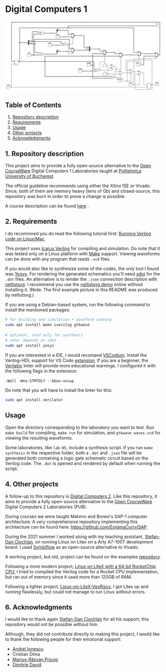 # Digital Computers 1

![alt text](example.svg "Laboratory 5, synthesized and rendered")

## Table of Contents

1. [Repository description](#Repository_description)
2. [Requirements](#Requirements)
3. [Usage](#Usage)
4. [Other projects](#Other_projects)
5. [Acknowledgments](#Acknowledgments)

<a name="Repository_description"></a>
## 1. Repository description

This project aims to provide a fully open-source alternative to the
[Open CourseWare](https://ocw.cs.pub.ro/courses/cn1) Digital Computers 1
Laboratories taught at [Politehnica University of Bucharest](upb.ro).

The official guideline recommends using either the Xilinx ISE or Vivado. Since,
both of them are memory heavy (tens of Gb) and closed-source, this repository
was born in order to prove a change is possible.

A course description can be found
[here](https://cs.pub.ro/index.php/education/courses/59-under/an2under/116-digital-computers-1)
.

<a name="Requirements"></a>
## 2. Requirements

I do recommned you do read the following tutorial first:
[Running Verilog code on Linux/Mac](https://medium.com/macoclock/running-verilog-code-on-linux-mac-3b06ddcccc55).

This project uses [Icarus Verilog](http://iverilog.icarus.com/) for compiling
and simulation. Do note that it was tested only on a Linux platform with
[Make](https://www.gnu.org/software/make/) support. Viewing waveforms can be
done with any program that reads `.vcd` files.

If you would also like to synthesize some of the codes, the only tool I found
was [Yosys](http://www.clifford.at/yosys/). For rendering the generated
schematics you'll need [xdot](https://github.com/jrfonseca/xdot.py) for the
`.dot` files. An alternative is to render the `.json` connection description
with [netlistsvg](https://github.com/nturley/netlistsvg). I recommend you use
the [netlistsvg demo](https://neilturley.dev/netlistsvg/) online without
installing it. (Note: The first example picture in this README was produced by
netlistsvg.)

If you are using a Debian-based system, run the following command to install
the mentioned packages:

```bash
# for building and simulation + waveform viewing
sudo apt install make iverilog gtkwave

# optional, used only for synthesis
# note: depends on xdot
sudo apt install yosys
```

If you are interested in a IDE, I would recomand
[VSCodium](https://vscodium.com/). Install the Verilog-HDL support for VS Code
[extension](https://github.com/mshr-h/vscode-verilog-hdl-support).
If you are a beginner, the [Verilator](https://www.veripool.org/verilator/) 
linter will provide more educational warnings. I configured it with the
following flags in the extension.

```-Wall -Wno-STMTDLY --bbox-unsup```

Do note that you will have to install the linter for this:

```bash
sudo apt install verilator
```

<a name="Usage"></a>
## Usage

Open the directory corresponding to the laboratory you want to test. Run
`make build` for compiling, `make run` for simulation, and `gtkwave waves.vcd`
for viewing the resulting waveforms.

Some laboratories, like `lab-05`, include a synthesis script. If you run
`make synthesis` in the respective folder, both a `.dot` and `.json` file will
be generated both containing a logic gate schematic circuit based on the
Verilog code. The `.dot` is opened and rendered by default when running the
script.

<a name="Other_projects"></a>
## 4. Other projects

A follow-up to this repository is
[Digital Computers 2](https://github.com/mateibarbu19/digital-computers-2).
Like this repository, it aims to provide a fully open-source alternative to the
[Open CourseWare](https://ocw.cs.pub.ro/courses/cn2) Digital Computers 2
Laboratories (PUB).

During courses we were taught Malvino and Brown's SAP-1 computer architecture.
A very comprehensive repository implementing this architecture can be found
here: <https://github.com/EnigmaCurry/SAP>.

During the 2021 summer I worked along with my teaching assistant, 
[Ștefan-Dan Ciocîrlan](https://github.com/sdcioc), on running Linux on Litex
on a Arty A7-100T development board. I used
[Symbiflow](https://symbiflow.github.io/) as an open-source alternative to
Vivado.

A working project, but old, project can be found on the examples
[repository](https://github.com/SymbiFlow/symbiflow-examples/tree/master/xc7/linux_litex_demo).

Following a more modern project,
[Linux on LiteX with a 64-bit RocketChip CPU](https://github.com/litex-hub/linux-on-litex-rocket),
I tried to compiled the Verilog code for a Rocket CPU implementation, but ran
out of memory since it used more than 120GB of RAM.

Following a lighter project,
[Linux-on-LiteX-VexRiscv](https://github.com/litex-hub/linux-on-litex-vexriscv),
I got Litex up and running flawlessly, but could not manage to run Linux
without errors.

## 6. Acknowledgments

I would like to thank again [Ștefan-Dan Ciocîrlan](https://github.com/sdcioc)
for all his support, this repository would not be possible without him.

Although, they did not contribute directly to making this project, I would like
to thank the following people for their emotional support:

- [Andrei Ionescu](https://github.com/Andrei-Info)
- Cristian Dima
- [Marius-Răzvan Pricop](https://github.com/RazorBest)
- [Dimitrie David](https://github.com/dimitriedavid/)
